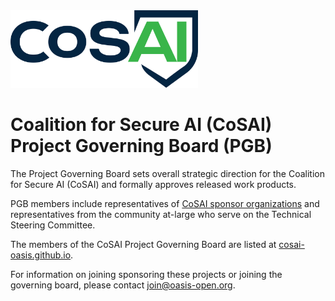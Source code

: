 <img src="./artwork/cosai-logo.png" width="300">

# Coalition for Secure AI (CoSAI) Project Governing Board (PGB)

The Project Governing Board sets overall strategic direction for the Coalition for Secure AI (CoSAI) and formally approves released work products.

PGB members include representatives of [CoSAI sponsor organizations](./SPONSORS.md) and representatives from the community at-large who serve on the Technical Steering Committee.

The members of the CoSAI Project Governing Board are listed at [cosai-oasis.github.io](https://cosai-oasis.github.io/oasis-open-project/).

For information on joining sponsoring these projects or joining the governing board, please contact [join@oasis-open.org](mailto:join@oasis-open.org).


